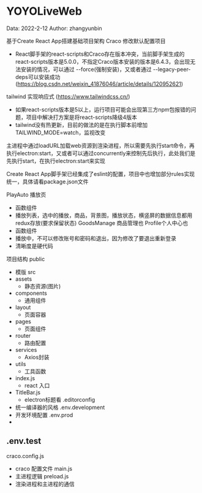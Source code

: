 # YOYOLiveWeb

Data: 2022-2-12
Author: zhangyunbin

基于Create React App搭建基础项目架构
Craco 修改默认配置项目
  - React脚手架的react-scripts和Craco存在版本冲突，当前脚手架生成的react-scripts版本是5.0.0，不指定Craco版本安装的版本是6.4.3，会出现无法安装的情况，可以通过 --force(强制安装)，又或者通过 --legacy-peer-deps可以安装成功(https://blog.csdn.net/weixin_41876046/article/details/120952621)

tailwind 实现响应式 (https://www.tailwindcss.cn/)
  - 如果react-scripts版本是5以上，运行项目可能会出现第三方npm包报错的问题，项目中解决打方案是将react-scripts降级4版本
  - tailwind没有热更新，目前的做法的是在执行脚本前增加TAILWIND_MODE=watch，监视改变

主进程中通过loadURL加载web资源到渲染进程，所以需要先执行start命令，再执行electron:start，又或者可以通过concurrently来控制先后执行，此处我们是先执行start，在执行electron:start来实现

Create React App脚手架已经集成了eslint的配置，项目中也增加部分rules实现统一，具体请看package.json文件

PlayAuto 播放页
  - 函数组件
  - 播放列表，选中的播放，商品，背景图，播放状态，横竖屏的数据信息都用redux存放(要求保留状态)
GoodsManage 商品管理也
Profile个人中心也
  - 函数组件
  - 播放中，不可以修改账号和密码和退出，因为修改了要退出重新登录
  - 清晰度是硬代码

项目结构
public
  - 模版
src
  - assets
    - 静态资源(图片)
  - components
    - 通用组件
  - layout
    - 页面容器
  - pages
    - 页面组件
  - router
    - 路由配置
  - services
    - Axios封装
  - utils
    - 工具函数
  - index.js
    - react 入口
  - TitleBar.js
    - electron标题看
.editorconfig
  - 统一编译器的风格
.env.development
  - 开发环境配置
.env.prod
  -
.env.test
  -
craco.config.js
  - craco 配置文件
main.js
  - 主进程逻辑
preload.js
  - 渲染进程和主进程的通信
